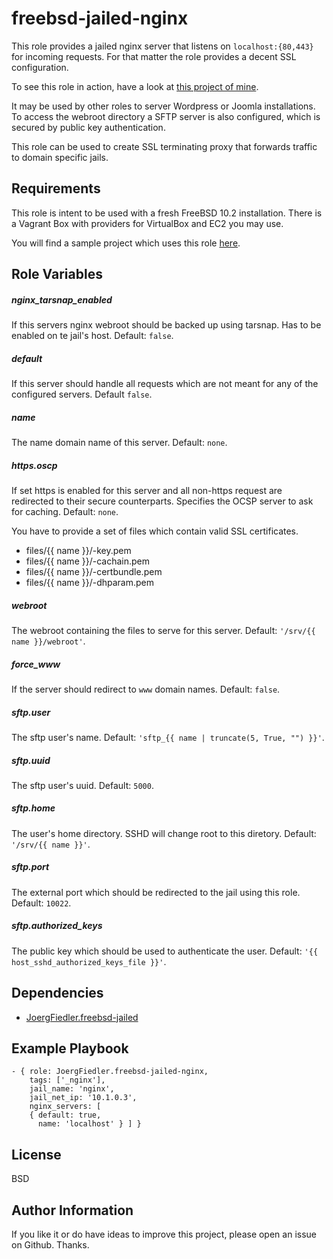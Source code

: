 freebsd-jailed-nginx
=========

This role provides a jailed nginx server that listens on `localhost:{80,443}` for incoming requests. For that matter the role provides a decent SSL configuration.

To see this role in action, have a look at [this project of mine](https://github.com/JoergFiedler/freebsd-ansible-demo).

It may be used by other roles to server Wordpress or Joomla installations. To access the webroot directory a SFTP server is also configured, which is secured by public key authentication.

This role can be used to create SSL terminating proxy that forwards traffic to domain specific jails.

Requirements
------------

This role is intent to be used with a fresh FreeBSD 10.2 installation. There is a Vagrant Box with providers for VirtualBox and EC2 you may use.

You will find a sample project which uses this role [here](https://github.com/JoergFiedler/freebsd-ansible-demo).

Role Variables
--------------
##### nginx_tarsnap_enabled
If this servers nginx webroot should be backed up using tarsnap. Has to be enabled on te jail's host. Default: `false`.

##### default
If this server should handle all requests which are not meant for any of the configured servers. Default `false`.

##### name
The name domain name of this server. Default: `none`.

##### https.oscp
If set https is enabled for this server and all non-https request are redirected to their secure counterparts. Specifies the OCSP server to ask for caching. Default: `none`.

You have to provide a set of files which contain valid SSL certificates.
   - files/{{ name }}/-key.pem
   - files/{{ name }}/-cachain.pem
   - files/{{ name }}/-certbundle.pem
   - files/{{ name }}/-dhparam.pem

##### webroot
The webroot containing the files to serve for this server. Default: `'/srv/{{ name }}/webroot'`.

##### force_www
If the server should redirect to `www` domain names. Default: `false`.

##### sftp.user
The sftp user's  name. Default: `'sftp_{{ name | truncate(5, True, "") }}'`.

##### sftp.uuid
The sftp user's uuid. Default: `5000`.

##### sftp.home
The user's home directory. SSHD will change root to this diretory. Default: `'/srv/{{ name }}'`.

##### sftp.port
The external port which should be redirected to the jail using this role. Default: `10022`.

##### sftp.authorized_keys
The public key which should be used to authenticate the user. Default: `'{{ host_sshd_authorized_keys_file }}'`.

Dependencies
------------

- [JoergFiedler.freebsd-jailed](https://galaxy.ansible.com/JoergFiedler/freebsd-jailed/)

Example Playbook
----------------

    - { role: JoergFiedler.freebsd-jailed-nginx,
        tags: ['_nginx'],
        jail_name: 'nginx',
        jail_net_ip: '10.1.0.3',
        nginx_servers: [
        { default: true,
          name: 'localhost' } ] }

License
-------

BSD

Author Information
------------------

If you like it or do have ideas to improve this project, please open an issue on Github. Thanks.
